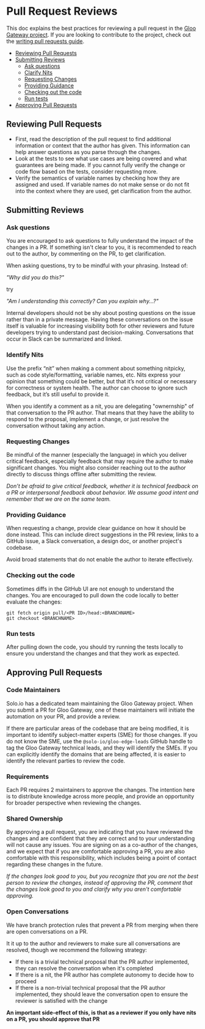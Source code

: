 # Pull Request Reviews

This doc explains the best practices for reviewing a pull request in the [Gloo Gateway project](https://github.com/solo-io/gloo).
If you are looking to contribute to the project, check out the [writing pull requests guide](pull-requests.md).

- [Reviewing Pull Requests](#reviewing-pull-requests)
- [Submitting Reviews](#submitting-reviews)
  - [Ask questions](#ask-questions)
  - [Clarify Nits](#clarify-nits)
  - [Requesting Changes](#requesting-changes)
  - [Providing Guidance](#providing-guidance)
  - [Checking out the code](#checking-out-the-code)
  - [Run tests](#run-tests)
- [Approving Pull Requests](#approving-pull-requests)

## Reviewing Pull Requests
- First, read the description of the pull request to find additional information or context that the author has given. This information can help answer questions as you parse through the changes. 
- Look at the tests to see what use cases are being covered and what guarantees are being made. If you cannot fully verify the change or code flow based on the tests, consider requesting more.  
- Verify the semantics of variable names by checking how they are assigned and used. If variable names do not make sense or do not fit into the context where they are used, get clarification from the author. 

## Submitting Reviews
### Ask questions
You are encouraged to ask questions to fully understand the impact of the changes in a PR. If something isn't clear to you, it is recommended to reach out to the author, by commenting on the PR, to get clarification.  

When asking questions, try to be mindful with your phrasing. Instead of:

_"Why did you do this?"_

try

_"Am I understanding this correctly? Can you explain why...?"_

Internal developers should not be shy about posting questions on the issue rather than in a private message. Having these conversations on the issue itself is valuable for increasing visibility both for other reviewers and future developers trying to understand past decision-making. Conversations that occur in Slack can be summarized and linked.

### Identify Nits
Use the prefix “nit” when making a comment about something nitpicky, such as code style/formatting, variable names, etc. Nits express your opinion that something could be better, but that it’s not critical or necessary for correctness or system health. The author can choose to ignore such feedback, but it’s still useful to provide it.

When you identify a comment as a nit, you are delegating "ownernship" of that conversation to the PR author. That means that they have the ability to respond to the proposal, implement a change, or just resolve the conversation without taking any action.

### Requesting Changes
Be mindful of the manner (especially the language) in which you deliver critical feedback, especially feedback that may require the author to make significant changes. You might also consider reaching out to the author directly to discuss things offline after submitting the review. 

_Don’t be afraid to give critical feedback, whether it is technical feedback on a PR or interpersonal feedback about behavior. We assume good intent and remember that we are on the same team._

### Providing Guidance
When requesting a change, provide clear guidance on how it should be done instead. This can include direct suggestions in the PR review, links to a GitHub issue, a Slack conversation, a design doc, or another project's codebase.

Avoid broad statements that do not enable the author to iterate effectively.

### Checking out the code
Sometimes diffs in the GitHub UI are not enough to understand the changes. You are encouraged to pull down the code locally to better evaluate the changes:
```
git fetch origin pull/<PR ID>/head:<BRANCHNAME>
git checkout <BRANCHNAME>
```

### Run tests
After pulling down the code, you should try running the tests locally to ensure you understand the changes and that they work as expected.

## Approving Pull Requests

### Code Maintainers
Solo.io has a dedicated team maintaining the Gloo Gateway project. When you submit a PR for Gloo Gateway, one of these maintainers will initiate the automation on your PR, and provide a review.

If there are particular areas of the codebase that are being modified, it is important to identify subject-matter experts (SME) for those changes. If you do not know the SME, use the `@solo-io/gloo-edge-leads` GitHub handle to tag the Gloo Gateway technical leads, and they will identify the SMEs. If you can explicitly identify the domains that are being affected, it is easier to identify the relevant parties to review the code.

### Requirements
Each PR requires 2 maintainers to approve the changes. The intention here is to distribute knowledge across more people, and provide an opportunity for broader perspective when reviewing the changes.

### Shared Ownership
By approving a pull request, you are indicating that you have reviewed the changes and are confident that they are correct and to your understanding will not cause any issues. You are signing on as a co-author of the changes, and we expect that if you are comfortable approving a PR, you are also comfortable with this responsibility, which includes being a point of contact regarding these changes in the future.

*If the changes look good to you, but you recognize that you are not the best person to review the changes, instead of approving the PR, comment that the changes look good to you and clarify why you aren't comfortable approving.*

### Open Conversations
We have branch protection rules that prevent a PR from merging when there are open conversations on a PR.

It it up to the author and reviewers to make sure all conversations are resolved, though we recommend the following strategy:
- If there is a trivial technical proposal that the PR author implemented, they can resolve the conversation when it's completed
- If there is a nit, the PR author has complete autonomy to decide how to proceed
- If there is a non-trivial technical proposal that the PR author implemented, they should leave the conversation open to ensure the reviewer is satisfied with the change

**An important side-effect of this, is that as a reviewer if you only have nits on a PR, you should approve that PR**

